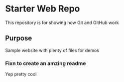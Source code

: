 # Starter Web Repo

This repository is for showing how Git and GitHub work

## Purpose

Sample website with plenty of files for demos

### Fixn to create an amzing readme

Yep pretty cool